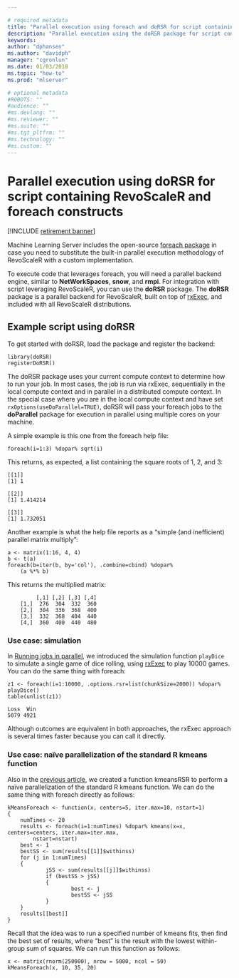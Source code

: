 ```yaml
---

# required metadata
title: "Parallel execution using foreach and doRSR for script containing RevoScaleR and foreach constructs"
description: "Parallel execution using the doRSR package for script containing RevoScaleR and foreach constructs."
keywords: 
author: "dphansen"
ms.author: "davidph"
manager: "cgronlun"
ms.date: 01/03/2018
ms.topic: "how-to"
ms.prod: "mlserver"

# optional metadata
#ROBOTS: ""
#audience: ""
#ms.devlang: ""
#ms.reviewer: ""
#ms.suite: ""
#ms.tgt_pltfrm: ""
#ms.technology: ""
#ms.custom: ""
---
```


# Parallel execution using doRSR for script containing RevoScaleR and foreach constructs

[!INCLUDE [retirement banner](~/includes/machine-learning-server-retirement.md)]

Machine Learning Server includes the open-source [foreach package](https://CRAN.R-project.org/package=foreach) in case you need to substitute the built-in parallel execution methodology of RevoScaleR with a custom implementation. 

To execute code that leverages foreach, you will need a parallel backend engine, similar to **NetWorkSpaces**, **snow**, and **rmpi**. For integration with script leveraging RevoScaleR, you can use the **doRSR** package. The **doRSR** package is a parallel backend for RevoScaleR, built on top of [rxExec](../r-reference/revoscaler/rxexec.md), and included with all RevoScaleR distributions.

## Example script using doRSR

To get started with doRSR, load the package and register the backend:

```
library(doRSR)
registerDoRSR()
```

The doRSR package uses your current compute context to determine how to run your job. In most cases, the job is run via rxExec, sequentially in the local compute context and in parallel in a distributed compute context. In the special case where you are in the local compute context and have set `rxOptions(useDoParallel=TRUE)`, doRSR will pass your foreach jobs to the **doParallel** package for execution in parallel using multiple cores on your machine.

A simple example is this one from the foreach help file:

```
foreach(i=1:3) %dopar% sqrt(i)
```

This returns, as expected, a list containing the square roots of 1, 2, and 3:

```
[[1]]
[1] 1

[[2]]
[1] 1.414214

[[3]]
[1] 1.732051
```

Another example is what the help file reports as a “simple (and inefficient) parallel matrix multiply”:

```
a <- matrix(1:16, 4, 4)
b <- t(a)
foreach(b=iter(b, by='col'), .combine=cbind) %dopar%
	(a %*% b)
```

This returns the multiplied matrix:

```
	     [,1] [,2] [,3] [,4]
	[1,]  276  304  332  360
	[2,]  304  336  368  400
	[3,]  332  368  404  440
	[4,]  360  400  440  480
```

### Use case: simulation

In [Running jobs in parallel](how-to-revoscaler-distributed-computing-parallel-jobs.md), we introduced the simulation function `playDice` to simulate a single game of dice rolling, using [rxExec](../r-reference/revoscaler/rxexec.md) to play 10000 games. You can do the same thing with foreach:

```
z1 <- foreach(i=1:10000, .options.rsr=list(chunkSize=2000)) %dopar% playDice()
table(unlist(z1))		

Loss  Win
5079 4921
```

Although outcomes are equivalent in both approaches, the rxExec approach is several times faster because you can call it directly.

### Use case: naïve parallelization of the standard R kmeans function

Also in the [previous article](how-to-revoscaler-distributed-computing-parallel-jobs.md), we created a function kmeansRSR to perform a naïve parallelization of the standard R kmeans function. We can do the same thing with foreach directly as follows:

```
kMeansForeach <- function(x, centers=5, iter.max=10, nstart=1)
{
	numTimes <- 20
	results <- foreach(i=1:numTimes) %dopar% kmeans(x=x, centers=centers, iter.max=iter.max,
		nstart=nstart)
	best <- 1
	bestSS <- sum(results[[1]]$withinss)
	for (j in 1:numTimes)
	{
			jSS <- sum(results[[j]]$withinss)
			if (bestSS > jSS)
			{
					best <- j
					bestSS <- jSS
			}
	}
	results[[best]]
}
```

Recall that the idea was to run a specified number of kmeans fits, then find the best set of results, where “best” is the result with the lowest within-group sum of squares. We can run this function as follows:

```
x <- matrix(rnorm(250000), nrow = 5000, ncol = 50)
kMeansForeach(x, 10, 35, 20)
```
